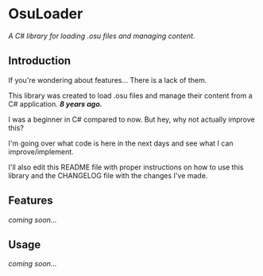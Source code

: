 # OsuLoader

_A C# library for loading .osu files and managing content._

## Introduction
If you're wondering about features... There is a lack of them.

This library was created to load .osu files and manage their content from a C# application. _**8 years ago.**_

I was a beginner in C# compared to now. But hey, why not actually improve this?

I'm going over what code is here in the next days and see what I can improve/implement.

I'll also edit this README file with proper instructions on how to use this library and the CHANGELOG file with the changes I've made.

## Features

_coming soon..._

## Usage

_coming soon..._